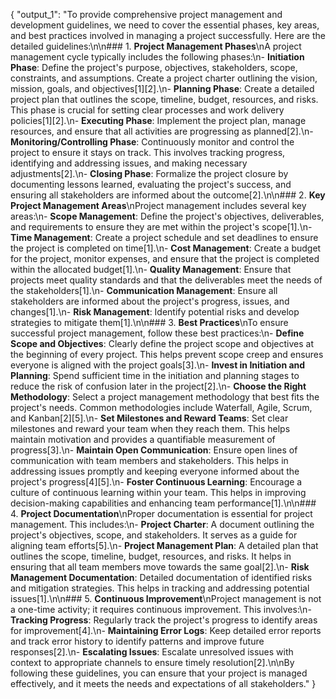 {
    "output_1": "To provide comprehensive project management and development guidelines, we need to cover the essential phases, key areas, and best practices involved in managing a project successfully. Here are the detailed guidelines:\n\n### 1. **Project Management Phases**\nA project management cycle typically includes the following phases:\n- **Initiation Phase**: Define the project's purpose, objectives, stakeholders, scope, constraints, and assumptions. Create a project charter outlining the vision, mission, goals, and objectives[1][2].\n- **Planning Phase**: Create a detailed project plan that outlines the scope, timeline, budget, resources, and risks. This phase is crucial for setting clear processes and work delivery policies[1][2].\n- **Executing Phase**: Implement the project plan, manage resources, and ensure that all activities are progressing as planned[2].\n- **Monitoring/Controlling Phase**: Continuously monitor and control the project to ensure it stays on track. This involves tracking progress, identifying and addressing issues, and making necessary adjustments[2].\n- **Closing Phase**: Formalize the project closure by documenting lessons learned, evaluating the project's success, and ensuring all stakeholders are informed about the outcome[2].\n\n### 2. **Key Project Management Areas**\nProject management includes several key areas:\n- **Scope Management**: Define the project's objectives, deliverables, and requirements to ensure they are met within the project's scope[1].\n- **Time Management**: Create a project schedule and set deadlines to ensure the project is completed on time[1].\n- **Cost Management**: Create a budget for the project, monitor expenses, and ensure that the project is completed within the allocated budget[1].\n- **Quality Management**: Ensure that projects meet quality standards and that the deliverables meet the needs of the stakeholders[1].\n- **Communication Management**: Ensure all stakeholders are informed about the project's progress, issues, and changes[1].\n- **Risk Management**: Identify potential risks and develop strategies to mitigate them[1].\n\n### 3. **Best Practices**\nTo ensure successful project management, follow these best practices:\n- **Define Scope and Objectives**: Clearly define the project scope and objectives at the beginning of every project. This helps prevent scope creep and ensures everyone is aligned with the project goals[3].\n- **Invest in Initiation and Planning**: Spend sufficient time in the initiation and planning stages to reduce the risk of confusion later in the project[2].\n- **Choose the Right Methodology**: Select a project management methodology that best fits the project's needs. Common methodologies include Waterfall, Agile, Scrum, and Kanban[2][5].\n- **Set Milestones and Reward Teams**: Set clear milestones and reward your team when they reach them. This helps maintain motivation and provides a quantifiable measurement of progress[3].\n- **Maintain Open Communication**: Ensure open lines of communication with team members and stakeholders. This helps in addressing issues promptly and keeping everyone informed about the project's progress[4][5].\n- **Foster Continuous Learning**: Encourage a culture of continuous learning within your team. This helps in improving decision-making capabilities and enhancing team performance[1].\n\n### 4. **Project Documentation**\nProper documentation is essential for project management. This includes:\n- **Project Charter**: A document outlining the project's objectives, scope, and stakeholders. It serves as a guide for aligning team efforts[5].\n- **Project Management Plan**: A detailed plan that outlines the scope, timeline, budget, resources, and risks. It helps in ensuring that all team members move towards the same goal[2].\n- **Risk Management Documentation**: Detailed documentation of identified risks and mitigation strategies. This helps in tracking and addressing potential issues[1].\n\n### 5. **Continuous Improvement**\nProject management is not a one-time activity; it requires continuous improvement. This involves:\n- **Tracking Progress**: Regularly track the project's progress to identify areas for improvement[4].\n- **Maintaining Error Logs**: Keep detailed error reports and track error history to identify patterns and improve future responses[2].\n- **Escalating Issues**: Escalate unresolved issues with context to appropriate channels to ensure timely resolution[2].\n\nBy following these guidelines, you can ensure that your project is managed effectively, and it meets the needs and expectations of all stakeholders."
}